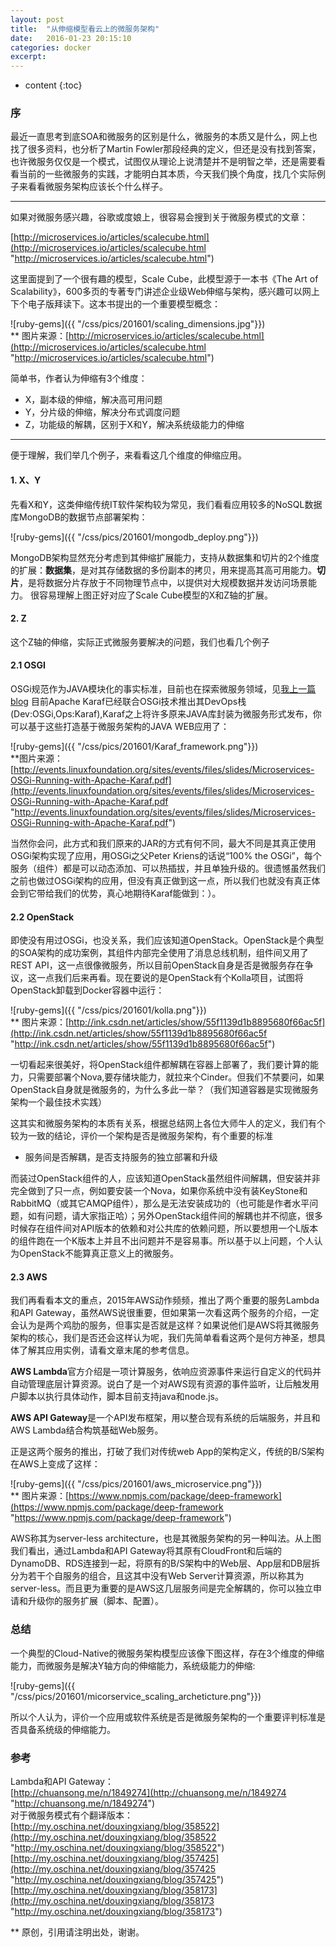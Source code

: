 ```yaml
---
layout: post
title:  "从伸缩模型看云上的微服务架构"
date:   2016-01-23 20:15:10
categories: docker
excerpt: 
---
```


* content
{:toc}


### 序

最近一直思考到底SOA和微服务的区别是什么，微服务的本质又是什么，网上也找了很多资料，也分析了Martin Fowler那段经典的定义，但还是没有找到答案，也许微服务仅仅是一个模式，试图仅从理论上说清楚并不是明智之举，还是需要看看当前的一些微服务的实践，才能明白其本质，今天我们换个角度，找几个实际例子来看看微服务架构应该长个什么样子。

---

如果对微服务感兴趣，谷歌或度娘上，很容易会搜到关于微服务模式的文章：

[http://microservices.io/articles/scalecube.html](http://microservices.io/articles/scalecube.html "http://microservices.io/articles/scalecube.html")


这里面提到了一个很有趣的模型，Scale Cube，此模型源于一本书《The Art of Scalability》，600多页的专著专门讲述企业级Web伸缩与架构，感兴趣可以网上下个电子版拜读下。这本书提出的一个重要模型概念：

![ruby-gems]({{ "/css/pics/201601/scaling_dimensions.jpg"}})   
** 图片来源：[http://microservices.io/articles/scalecube.html](http://microservices.io/articles/scalecube.html "http://microservices.io/articles/scalecube.html")

简单书，作者认为伸缩有3个维度：   
- X，副本级的伸缩，解决高可用问题   
- Y，分片级的伸缩，解决分布式调度问题   
- Z，功能级的解耦，区别于X和Y，解决系统级能力的伸缩   

---

便于理解，我们举几个例子，来看看这几个维度的伸缩应用。

#### 1. X、Y

先看X和Y，这类伸缩传统IT软件架构较为常见，我们看看应用较多的NoSQL数据库MongoDB的数据节点部署架构：

![ruby-gems]({{ "/css/pics/201601/mongodb_deploy.png"}})

MongoDB架构显然充分考虑到其伸缩扩展能力，支持从数据集和切片的2个维度的扩展：**数据集**，是对其存储数据的多份副本的拷贝，用来提高其高可用能力。**切片**，是将数据分片存放于不同物理节点中，以提供对大规模数据并发访问场景能力。
很容易理解上图正好对应了Scale Cube模型的X和Z轴的扩展。

#### 2. Z

这个Z轴的伸缩，实际正式微服务要解决的问题，我们也看几个例子

#### 2.1 OSGI

OSGi规范作为JAVA模块化的事实标准，目前也在探索微服务领域，见[我上一篇blog](http://mervinsun.github.io/2016/01/16/OSGI-enRoute/ "我上一篇blog")
目前Apache Karaf已经联合OSGi技术推出其DevOps栈(Dev:OSGi,Ops:Karaf),Karaf之上将许多原来JAVA库封装为微服务形式发布，你可以基于这些打造基于微服务架构的JAVA WEB应用了：

![ruby-gems]({{ "/css/pics/201601/Karaf_framework.png"}})   
**图片来源：[http://events.linuxfoundation.org/sites/events/files/slides/Microservices-OSGi-Running-with-Apache-Karaf.pdf](http://events.linuxfoundation.org/sites/events/files/slides/Microservices-OSGi-Running-with-Apache-Karaf.pdf "http://events.linuxfoundation.org/sites/events/files/slides/Microservices-OSGi-Running-with-Apache-Karaf.pdf")

当然你会问，此方式和我们原来的JAR的方式有何不同，最大不同是其真正使用OSGi架构实现了应用，用OSGi之父Peter Kriens的话说“100% the OSGi”，每个服务（组件）都是可以动态添加、可以热插拔，并且单独升级的。很遗憾虽然我们之前也做过OSGi架构的应用，但没有真正做到这一点，所以我们也就没有真正体会到它带给我们的优势，真心地期待Karaf能做到：）。

#### 2.2 OpenStack

即使没有用过OSGi，也没关系，我们应该知道OpenStack。OpenStack是个典型的SOA架构的成功案例，其组件内部完全使用了消息总线机制，组件间又用了REST API，这一点很像微服务，所以目前OpenStack自身是否是微服务存在争议，这一点我们后来再看。现在要说的是OpenStack有个Kolla项目，试图将OpenStack卸载到Docker容器中运行：

![ruby-gems]({{ "/css/pics/201601/kolla.png"}})   
** 图片来源：[http://ink.csdn.net/articles/show/55f1139d1b8895680f66ac5f](http://ink.csdn.net/articles/show/55f1139d1b8895680f66ac5f "http://ink.csdn.net/articles/show/55f1139d1b8895680f66ac5f")

一切看起来很美好，将OpenStack组件都解耦在容器上部署了，我们要计算的能力，只需要部署个Nova,要存储块能力，就拉来个Cinder。但我们不禁要问，如果OpenStack自身就是微服务的，为什么多此一举？（我们知道容器是实现微服务架构一个最佳技术实践）

这其实和微服务架构的本质有关系，根据总结网上各位大师牛人的定义，我们有个较为一致的结论，评价一个架构是否是微服务架构，有个重要的标准
- 服务间是否解耦，是否支持服务的独立部署和升级

而装过OpenStack组件的人，应该知道OpenStack虽然组件间解耦，但安装并非完全做到了只一点，例如要安装一个Nova，如果你系统中没有装KeyStone和RabbitMQ（或其它AMQP组件），那么是无法安装成功的（也可能是作者水平问题，如有问题，请大家指正哈）；另外OpenStack组件间的解耦也并不彻底，很多时候存在组件间对API版本的依赖和对公共库的依赖问题，所以要想用一个L版本的组件跑在一个K版本上并且不出问题并不是容易事。所以基于以上问题，个人认为OpenStack不能算真正意义上的微服务。

#### 2.3 AWS

我们再看看本文的重点，2015年AWS动作频频，推出了两个重要的服务Lambda和API Gateway，虽然AWS说很重要，但如果第一次看这两个服务的介绍，一定会认为是两个鸡肋的服务，但事实是否就是这样？如果说他们是AWS将其微服务架构的核心，我们是否还会这样认为呢，我们先简单看看这两个是何方神圣，想具体了解其应用实例，请看文章末尾的参考信息。

**AWS Lambda**官方介绍是一项计算服务，依响应资源事件来运行自定义的代码并自动管理底层计算资源。说白了是一个对AWS现有资源的事件监听，让后触发用户脚本以执行具体动作，脚本目前支持java和node.js。

**AWS API Gateway**是一个API发布框架，用以整合现有系统的后端服务，并且和AWS Lambda结合构筑基础Web服务。

正是这两个服务的推出，打破了我们对传统web App的架构定义，传统的B/S架构在AWS上变成了这样：

![ruby-gems]({{ "/css/pics/201601/aws_microservice.png"}})   
** 图片来源：[https://www.npmjs.com/package/deep-framework](https://www.npmjs.com/package/deep-framework "https://www.npmjs.com/package/deep-framework")

AWS称其为server-less architecture，也是其微服务架构的另一种叫法。从上图我们看出，通过Lambda和API Gateway将其原有CloudFront和后端的DynamoDB、RDS连接到一起，将原有的B/S架构中的Web层、App层和DB层拆分为若干个自服务的组合，且这其中没有Web Server计算资源，所以称其为server-less。而且更为重要的是AWS这几层服务间是完全解耦的，你可以独立申请和升级你的服务扩展（脚本、配置）。

### 总结

一个典型的Cloud-Native的微服务架构模型应该像下图这样，存在3个维度的伸缩能力，而微服务是解决Y轴方向的伸缩能力，系统级能力的伸缩:

![ruby-gems]({{ "/css/pics/201601/micorservice_scaling_archeticture.png"}})

所以个人认为，评价一个应用或软件系统是否是微服务架构的一个重要评判标准是否具备系统级的伸缩能力。



### 参考

Lambda和API Gateway：   
[http://chuansong.me/n/1849274](http://chuansong.me/n/1849274 "http://chuansong.me/n/1849274")   
对于微服务模式有个翻译版本：   
[http://my.oschina.net/douxingxiang/blog/358522](http://my.oschina.net/douxingxiang/blog/358522 "http://my.oschina.net/douxingxiang/blog/358522")   
[http://my.oschina.net/douxingxiang/blog/357425](http://my.oschina.net/douxingxiang/blog/357425 "http://my.oschina.net/douxingxiang/blog/357425")   
[http://my.oschina.net/douxingxiang/blog/358173](http://my.oschina.net/douxingxiang/blog/358173 "http://my.oschina.net/douxingxiang/blog/358173")


** 原创，引用请注明出处，谢谢。